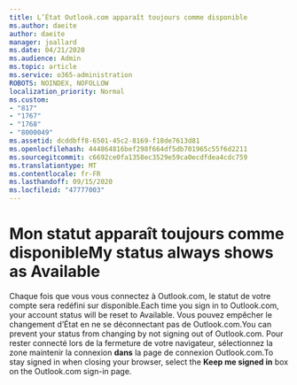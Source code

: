 ```yaml
---
title: L’État Outlook.com apparaît toujours comme disponible
ms.author: daeite
author: daeite
manager: joallard
ms.date: 04/21/2020
ms.audience: Admin
ms.topic: article
ms.service: o365-administration
ROBOTS: NOINDEX, NOFOLLOW
localization_priority: Normal
ms.custom:
- "817"
- "1767"
- "1768"
- "8000049"
ms.assetid: dcddbff8-6501-45c2-8169-f18de7613d81
ms.openlocfilehash: 444864816bef298f664df5db701965c55f6d2211
ms.sourcegitcommit: c6692ce0fa1358ec3529e59ca0ecdfdea4cdc759
ms.translationtype: MT
ms.contentlocale: fr-FR
ms.lasthandoff: 09/15/2020
ms.locfileid: "47777003"
---
```

# <a name="my-status-always-shows-as-available"></a><span data-ttu-id="8e3ea-102">Mon statut apparaît toujours comme disponible</span><span class="sxs-lookup"><span data-stu-id="8e3ea-102">My status always shows as Available</span></span>

<span data-ttu-id="8e3ea-103">Chaque fois que vous vous connectez à Outlook.com, le statut de votre compte sera redéfini sur disponible.</span><span class="sxs-lookup"><span data-stu-id="8e3ea-103">Each time you sign in to Outlook.com, your account status will be reset to Available.</span></span> <span data-ttu-id="8e3ea-104">Vous pouvez empêcher le changement d’État en ne se déconnectant pas de Outlook.com.</span><span class="sxs-lookup"><span data-stu-id="8e3ea-104">You can prevent your status from changing by not signing out of Outlook.com.</span></span> <span data-ttu-id="8e3ea-105">Pour rester connecté lors de la fermeture de votre navigateur, sélectionnez la zone maintenir la connexion **dans** la page de connexion Outlook.com.</span><span class="sxs-lookup"><span data-stu-id="8e3ea-105">To stay signed in when closing your browser, select the **Keep me signed in** box on the Outlook.com sign-in page.</span></span>
